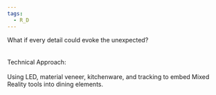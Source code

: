 ```yaml
---
tags:
  - R_D
---
```

What if every detail could evoke the unexpected?​  
​  
​  
Technical Approach:​  
​  
Using LED, material veneer, kitchenware, and tracking to embed Mixed Reality tools into dining elements.​